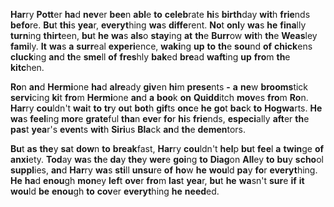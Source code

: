 **Har**ry **Pott**er **ha**d **nev**er **bee**n **abl**e **to** **celeb**rate **hi**s **birth**day **wit**h **frie**nds **befo**re. **Bu**t **thi**s **yea**r, **everyt**hing **wa**s **diffe**rent. **No**t **onl**y **wa**s **he** **fina**lly **turn**ing **thirt**een, **bu**t **he** **wa**s **als**o **stay**ing **at** **th**e **Burr**ow **wit**h **th**e **Weas**ley **fami**ly. **It** **wa**s **a** **surr**eal **experi**ence, **waki**ng **up** **to** **th**e **sou**nd **of** **chick**ens **cluck**ing **an**d **th**e **sme**ll **of** **fres**hly **bak**ed **bre**ad **waft**ing **up** **fro**m **th**e **kitc**hen.

**Ro**n **an**d **Hermi**one **ha**d **alre**ady **giv**en **hi**m **prese**nts **-** **a** **ne**w **brooms**tick **servi**cing **ki**t **fro**m **Hermi**one **an**d **a** **boo**k **on** **Quidd**itch **mov**es **fro**m **Ro**n. **Har**ry **cou**ldn't **wai**t **to** **tr**y **ou**t **bot**h **gif**ts **onc**e **he** **go**t **bac**k **to** **Hogwa**rts. **He** **wa**s **feel**ing **mor**e **grate**ful **tha**n **eve**r **fo**r **hi**s **frie**nds, **especi**ally **aft**er **th**e **pas**t **yea**r's **even**ts **wit**h **Siri**us **Bla**ck **an**d **th**e **demen**tors.

**Bu**t **as** **the**y **sa**t **dow**n **to** **break**fast, **Har**ry **cou**ldn't **hel**p **bu**t **fee**l **a** **twin**ge **of** **anxi**ety. **Tod**ay **wa**s **th**e **da**y **the**y **wer**e **goi**ng **to** **Diag**on **All**ey **to** **bu**y **scho**ol **suppl**ies, **an**d **Har**ry **wa**s **sti**ll **unsu**re **of** **ho**w **he** **wou**ld **pa**y **fo**r **everyt**hing. **He** **ha**d **enou**gh **mon**ey **lef**t **ove**r **fro**m **las**t **yea**r, **bu**t **he** **wa**sn't **sur**e **if** **it** **wou**ld **be** **enou**gh **to** **cov**er **everyt**hing **he** **need**ed.